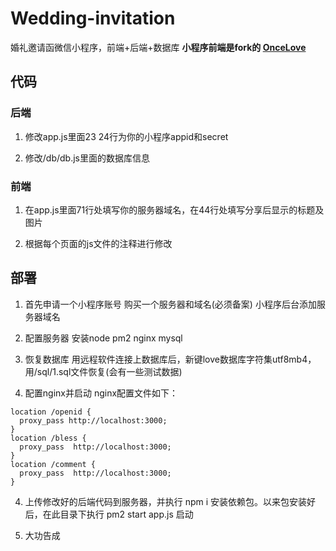 # Wedding-invitation

婚礼邀请函微信小程序，前端+后端+数据库 **小程序前端是fork的 [OnceLove](https://github.com/donghaikun/OnceLove)**

## 代码

### 后端

1. 修改app.js里面23 24行为你的小程序appid和secret
   
2. 修改/db/db.js里面的数据库信息

### 前端

1. 在app.js里面71行处填写你的服务器域名，在44行处填写分享后显示的标题及图片
   
2. 根据每个页面的js文件的注释进行修改

## 部署

1. 首先申请一个小程序账号 购买一个服务器和域名(必须备案) 小程序后台添加服务器域名
   
2. 配置服务器 安装node pm2 nginx mysql
   
3. 恢复数据库 用远程软件连接上数据库后，新键love数据库字符集utf8mb4，用/sql/1.sql文件恢复(会有一些测试数据)
   
4. 配置nginx并启动 nginx配置文件如下：
```
location /openid {
  proxy_pass http://localhost:3000;     
}
location /bless {
  proxy_pass  http://localhost:3000;     
}
location /comment {
  proxy_pass  http://localhost:3000;     
}
```

4. 上传修改好的后端代码到服务器，并执行 npm i 安装依赖包。以来包安装好后，在此目录下执行 pm2 start app.js 启动
   
5. 大功告成



